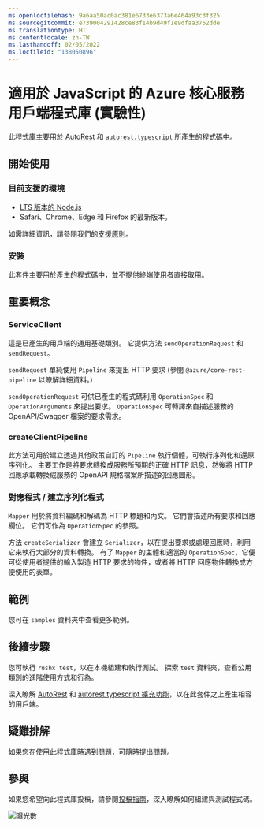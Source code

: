 ```yaml
---
ms.openlocfilehash: 9a6aa50ac0ac381e6733e6373a6e464a93c3f325
ms.sourcegitcommit: e739004291428ce83f14b9d49f1e9dfaa3762dde
ms.translationtype: HT
ms.contentlocale: zh-TW
ms.lasthandoff: 02/05/2022
ms.locfileid: "138050896"
---
```

# <a name="azure-core-service-client-library-for-javascript-experimental"></a>適用於 JavaScript 的 Azure 核心服務用戶端程式庫 (實驗性)

此程式庫主要用於 [AutoRest](https://github.com/Azure/Autorest) 和 [`autorest.typescript`](https://github.com/Azure/autorest.typescript) 所產生的程式碼中。

## <a name="getting-started"></a>開始使用

### <a name="currently-supported-environments"></a>目前支援的環境

- [LTS 版本的 Node.js](https://nodejs.org/about/releases/)
- Safari、Chrome、Edge 和 Firefox 的最新版本。

如需詳細資訊，請參閱我們的[支援原則](https://github.com/Azure/azure-sdk-for-js/blob/main/SUPPORT.md)。

### <a name="installation"></a>安裝

此套件主要用於產生的程式碼中，並不提供終端使用者直接取用。

## <a name="key-concepts"></a>重要概念

### <a name="serviceclient"></a>ServiceClient

這是已產生的用戶端的通用基礎類別。 它提供方法 `sendOperationRequest` 和 `sendRequest`。

`sendRequest` 單純使用 `Pipeline` 來提出 HTTP 要求 (參閱 `@azure/core-rest-pipeline` 以瞭解詳細資料。)

`sendOperationRequest` 可供已產生的程式碼利用 `OperationSpec` 和 `OperationArguments` 來提出要求。 `OperationSpec` 可轉譯來自描述服務的 OpenAPI/Swagger 檔案的要求需求。

### <a name="createclientpipeline"></a>createClientPipeline

此方法可用於建立透過其他政策自訂的 `Pipeline` 執行個體，可執行序列化和還原序列化。 主要工作是將要求轉換成服務所預期的正確 HTTP 訊息，然後將 HTTP 回應承載轉換成服務的 OpenAPI 規格檔案所描述的回應圖形。

### <a name="mappers--createserializer"></a>對應程式 / 建立序列化程式

`Mapper` 用於將資料編碼和解碼為 HTTP 標題和內文。 它們會描述所有要求和回應欄位。 它們可作為 `OperationSpec` 的參照。

方法 `createSerializer` 會建立 `Serializer`，以在提出要求或處理回應時，利用它來執行大部分的資料轉換。 有了 `Mapper` 的主體和適當的 `OperationSpec`，它便可從使用者提供的輸入製造 HTTP 要求的物件，或者將 HTTP 回應物件轉換成方便使用的表單。

## <a name="examples"></a>範例

您可在 `samples` 資料夾中查看更多範例。

## <a name="next-steps"></a>後續步驟

您可執行 `rushx test`，以在本機組建和執行測試。 探索 `test` 資料夾，查看公用類別的進階使用方式和行為。

深入瞭解 [AutoRest](https://github.com/Azure/autorest) 和 [autorest.typescript 擴充功能](https://github.com/Azure/autorest.typescript)，以在此套件之上產生相容的用戶端。

## <a name="troubleshooting"></a>疑難排解

如果您在使用此程式庫時遇到問題，可隨時[提出問題](https://github.com/Azure/azure-sdk-for-js/issues/new)。

## <a name="contributing"></a>參與

如果您希望向此程式庫投稿，請參閱[投稿指南](https://github.com/Azure/azure-sdk-for-js/blob/main/CONTRIBUTING.md)，深入瞭解如何組建與測試程式碼。

![曝光數](https://azure-sdk-impressions.azurewebsites.net/api/impressions/azure-sdk-for-js%2Fsdk%2Fcore%2Fcore-client%2FREADME.png)
